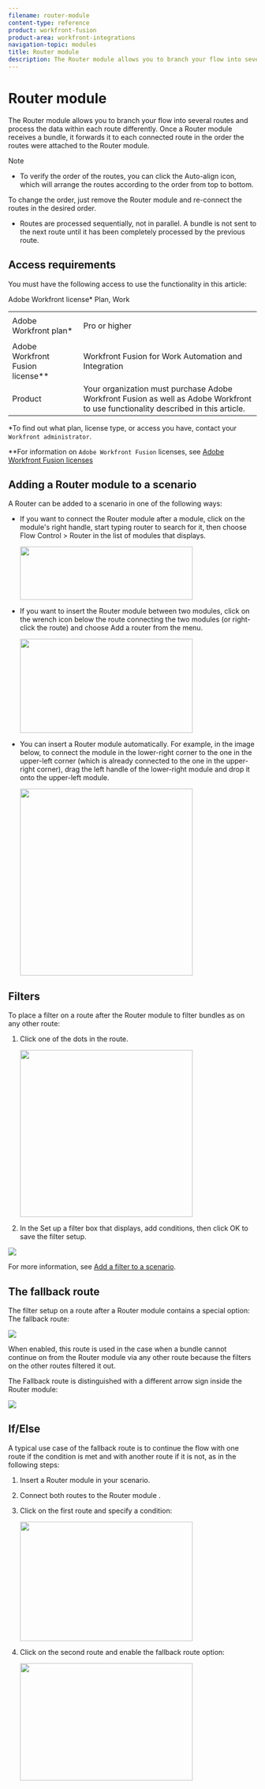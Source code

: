 ```yaml
---
filename: router-module
content-type: reference
product: workfront-fusion
product-area: workfront-integrations
navigation-topic: modules
title: Router module
description: The Router module allows you to branch your flow into several routes and process the data within each route differently. Once a Router module receives a bundle, it forwards it to each connected route in the order the routes were attached to the Router module.
---
```


# Router module

The Router module allows you to branch your flow into several routes and process the data within each route differently. Once a Router module receives a bundle, it forwards it to each connected route in the order the routes were attached to the Router module.

>[!NOTE]
>
>* To verify the order of the routes, you can click the Auto-align icon, which will arrange the routes according to the order from top to bottom.
>
>  To change the order, just remove the Router module and re-connect the routes in the desired order.
>
>* Routes are processed sequentially, not in parallel. A bundle is not sent to the next route until it has been completely processed by the previous route.
>

## Access requirements

You must have the following access to use the functionality in this article:

<table cellspacing="0"> 
 <col> 
 <col> 
 <tbody> 
  <tr> 
   <td role="rowheader"><span>Adobe Workfront</span> plan*</td> 
   <td> <p><span>Pro</span> or higher</p> </td> 
  </tr> Adobe Workfront license* Plan, Work 
  <tr> 
   <td role="rowheader"><span>Adobe Workfront Fusion</span> license**</td> 
   <td> <p><span>Workfront Fusion for Work Automation and Integration</span> </p>  </td> 
  </tr> 
  <tr> 
   <td role="rowheader">Product</td> 
   <td>Your organization must purchase <span>Adobe Workfront Fusion</span> as well as <span>Adobe Workfront</span> to use functionality described in this article.</td> 
  </tr> <!--
   Access level configurations* You must be a Workfront Fusion administrator for your organization. You must be a Workfront Fusion administrator for your team.
  --> 
 </tbody> 
</table>

&#42;To find out what plan, license type, or access you have, contact your `Workfront administrator`.

&#42;&#42;For information on `Adobe Workfront Fusion` licenses, see [Adobe Workfront Fusion licenses](../../workfront-fusion/get-started/license-automation-vs-integration.md)

## Adding a Router module to a scenario

A Router can be added to a scenario in one of the following ways:

<ul> 
 <li> <p>If you want to connect the Router module after a module, click on the module's right handle, start typing <span class="bold">router</span> to search for it, then choose <span class="bold">Flow Control</span> > <span class="bold">Router</span> in the list of modules that displays.</p> <p> <img src="assets/connect-the-router-350x108.png" style="width: 350;height: 108;"> </p> </li> 
 <li> <p>If you want to insert the Router module between two modules, click on the wrench icon below the route connecting the two modules (or right-click the route) and choose <span class="bold">Add a router</span> from the menu.</p> <p> <img src="assets/insert-router-350x191.png" style="width: 350;height: 191;"> </p> </li> 
 <li> <p>You can insert a Router module automatically. For example, in the image below, to connect the module in the lower-right corner to the one in the upper-left corner (which is already connected to the one in the upper-right corner), drag the left handle of the lower-right module and drop it onto the upper-left module.</p> <p> <img src="assets/insert-router-automatically-350x379.png" style="width: 350;height: 379;"> </p> </li> 
</ul>

## Filters

To place a filter on a route after the Router module to filter bundles as on any other route:

<ol> 
 <li value="1"> <p>Click one of the dots in the route.</p> <p> <img src="assets/router-click-a-dot-in-route-350x339.png" style="width: 350;height: 339;"> </p> </li> 
 <li value="2">In the <span class="bold">Set up a filter</span> box that displays, add conditions, then click <span class="bold">OK</span> to save the filter setup.</li> 
</ol>

![](assets/set-up-a-filter-2-350x242.png)

For more information, see [Add a filter to a scenario](../../workfront-fusion/scenarios/add-a-filter-to-a-scenario.md).

## The fallback route

The filter setup on a route after a Router module contains a special option: The fallback route:

![](assets/fallback-route-350x260.png)

When enabled, this route is used in the case when a bundle cannot continue on from the Router module via any other route because the filters on the other routes filtered it out.

The Fallback route is distinguished with a different arrow sign inside the Router module:

![](assets/arrow-sign-in-router-module-350x361.png)

## If/Else

A typical use case of the fallback route is to continue the flow with one route if the condition is met and with another route if it is not, as in the following steps:

<ol> 
 <li value="1"> <p>Insert a Router module in your scenario.</p> </li> 
 <li value="2">Connect both routes to the Router module .</li> 
 <li value="3"> <p>Click on the first route and specify a condition:</p> <p> <img src="assets/set-up-a-filter-2-350x242.png" style="width: 350;height: 242;"> </p> </li> 
 <li value="4"> <p>Click on the second route and enable the fallback route option:</p> <p> <img src="assets/enable-fallback-route-option-350x238.png" style="width: 350;height: 238;"> </p> </li> 
</ol>

